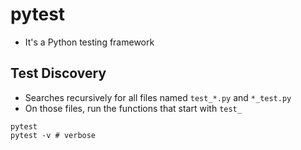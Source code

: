# pytest

- It's a Python testing framework

## Test Discovery

- Searches recursively for all files named `test_*.py` and `*_test.py`
- On those files, run the functions that start with `test_`

```shell
pytest
pytest -v # verbose
```
